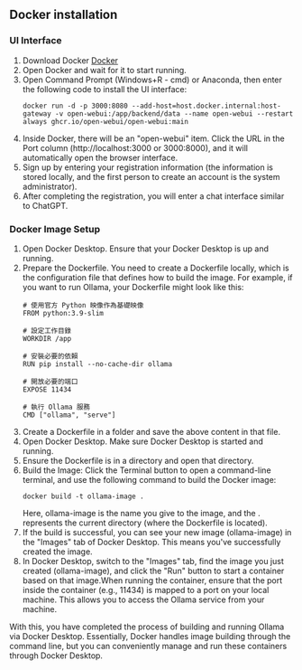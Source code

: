 ## Docker installation
### UI Interface
1. Download Docker [Docker](https://www.docker.com/)
2. Open Docker and wait for it to start running.
3. Open Command Prompt (Windows+R - cmd) or Anaconda, then enter the following code to install the UI interface:
   ```
   docker run -d -p 3000:8080 --add-host=host.docker.internal:host-gateway -v open-webui:/app/backend/data --name open-webui --restart always ghcr.io/open-webui/open-webui:main
   ```
4. Inside Docker, there will be an "open-webui" item. Click the URL in the Port column (http://localhost:3000 or 3000:8000), and it will automatically open the browser interface.
5. Sign up by entering your registration information (the information is stored locally, and the first person to create an account is the system administrator).
6. After completing the registration, you will enter a chat interface similar to ChatGPT.

### Docker Image Setup
1. Open Docker Desktop. Ensure that your Docker Desktop is up and running.
2. Prepare the Dockerfile.
   You need to create a Dockerfile locally, which is the configuration file that defines how to build the image.
   For example, if you want to run Ollama, your Dockerfile might look like this:
   ```
   # 使用官方 Python 映像作為基礎映像
   FROM python:3.9-slim

   # 設定工作目錄
   WORKDIR /app

   # 安裝必要的依賴
   RUN pip install --no-cache-dir ollama

   # 開放必要的端口
   EXPOSE 11434

   # 執行 Ollama 服務
   CMD ["ollama", "serve"]
   ```
3. Create a Dockerfile in a folder and save the above content in that file.
4. Open Docker Desktop. Make sure Docker Desktop is started and running.
5. Ensure the Dockerfile is in a directory and open that directory.
6. Build the Image:
   Click the Terminal button to open a command-line terminal, and use the following command to build the Docker image:
   ```
   docker build -t ollama-image .
   ```
   Here, ollama-image is the name you give to the image, and the . represents the current directory (where the Dockerfile is located).
7. If the build is successful, you can see your new image (ollama-image) in the "Images" tab of Docker Desktop. This means you've successfully created the image.
8. In Docker Desktop, switch to the "Images" tab, find the image you just created (ollama-image), and click the "Run" button to start a container based on that image.When running the container, ensure that the port inside the container (e.g., 11434) is mapped to a port on your local machine. This allows you to access the Ollama service from your machine.

With this, you have completed the process of building and running Ollama via Docker Desktop. Essentially, Docker handles image building through the command line, but you can conveniently manage and run these containers through Docker Desktop.